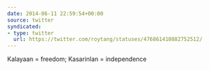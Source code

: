 ```yaml
---
date: 2014-06-11 22:59:54+00:00
source: twitter
syndicated:
- type: twitter
  url: https://twitter.com/roytang/statuses/476861410882752512/
---
```


Kalayaan = freedom; Kasarinlan = independence